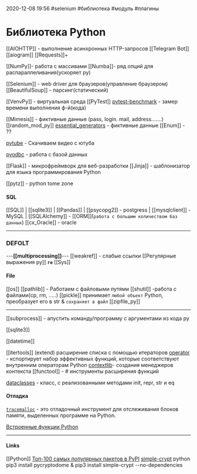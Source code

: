 2020-12-08 19:56
#selenium #библиотека #модуль #плагины 
# Библиотека Python
[[AIOHTTP]] - выполнение асинхронных HTTP-запросов
[[Telegram Bot]] [[aiogram]]
[[Requests]]+[](https://smartiqa.ru/blog/python-requests)


[[NumPy]]- работа с массивами
[[Numba]]- ряд опций для распараллеливания(ускоряет py)

[[Selenium]] - web driver для браузеров(управление браузером)
[[BeautifulSoup]] - парсинг(статический)

[[VenvPy]] - виртуальная среда
[[PyTest]]
[pytest-benchmark](https://pytest-benchmark.readthedocs.io/en/latest/usage.html) - замер времени выполнения ф-й(кода)

[[Mimesis]] - фиктивные данные (pass, login. mail, address.......)
[[random_mod_py]]
[essential_generators](https://github.com/shane-mason/essential-generators) - фиктивные данные
[[Enum]] - ?? 

[pytube](https://t.me/c/1400358557/82) - Скачиваем видео с ютуба

[pyodbc](https://dvsemenov.ru/dostup-k-bazam-dannyx-v-python-s-pomoshhyu-pyodbc/) - работа с базой данных

[[Flask]] - микрофреймворк для веб-разработки
[[Jinja]] - шаблонизатор для языка программирования Python

[[pytz]] - python tome zone

#### SQL
[[SQL]] | [[sqlite3]] | [[Pandas]] | [[psycopg2]] - postgress | 
[[mysqlclient]] - MySQL | [[SQLAlchemy]] - [[ORM]](`работа с большим количеством баз данных`)
[[cx_Oracle]] - oracle
________________________________________
### DEFOLT
---__[[multiprocessing]]__---
[[weakref]] - слабые ссылки
[[Регулярные выражения py]] __`re`__
[[Sys]] 
#### File
[[os]] [](https://egorovegor.ru/python-os-module/)
[[pathlib]] [](https://t.me/c/1400358557/65)  - Работаем с файловыми путями
[[shutil]]	-работа с файлами(cp, rm, .....)
[[pickle]] принимает `любой объект` Python, преобразует его в str & `сохраняет в файл`
[[zipfile_py]]

______________________________
[[subprocess]] - апустить команду/программу с аргументами из кода py

[[sqlite3]]

[[datetime]]

[[itertools]] (extend) расширение списка с помощью итераторов
[operator](https://docs-python.ru/standart-library/modul-operator-python/) - кспортирует набор эффективных функций, которые соответствуют внутренним операторам Python
[contextlib](https://docs-python.ru/standart-library/modul-contextlib-python/)- создания менеджеров контекста
[[functool]] - # инструменты расширения функций


[dataclasses](https://t.me/c/1400358557/64) - класс, с реализованными методами init, repr, str и eq

#### Отладка
[`tracemalloc`](https://docs-python.ru/standart-library/modul-tracemalloc-python/ "Модуль tracemalloc в Python, отслеживание блоков памяти.") - это отладочный инструмент для отслеживания блоков памяти, выделенных программе на Python.

[Встроенные функции Python](https://docs-python.ru/tutorial/vstroennye-funktsii-interpretatora-python/ "Встроенные функции Python.")
____________________________
#### Links
 [[Python]] 
 [Топ-100 самых популярных пакетов в PyPI](https://pythonist.ru/top-100-samyh-populyarnyh-paketov-v-pypi/)
 [simple-crypt](https://stackoverflow.com/questions/57065396/installing-python-simple-crypt-on-windows10#62556401) python pip3 install pycryptodome & pip3 install simple-crypt --no-dependencies